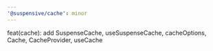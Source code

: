 ```yaml
---
'@suspensive/cache': minor
---
```


feat(cache): add SuspenseCache, useSuspenseCache, cacheOptions, Cache, CacheProvider, useCache
